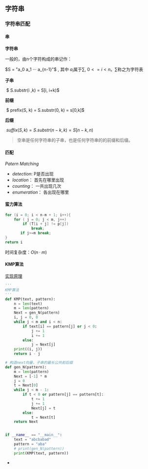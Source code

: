 ## 字符串

### 字符串匹配

#### 串

**字符串**

一般的，由n个字符构成的串记作：

$S = "a_0 a_1 ··· a_{n-1}"$ , 其中 $a_i$属于$\sum$, $0<=i<n$。$\sum$称之为字符表

**子串**

​                                  $ S.substr(i ,k) = S[i, i+k)$

**前缀**

​                                   $ prefix(S, k) = S.substr(0, k) = s[0,k]$

**后缀**

​                                   $suffix(S, k) = S.substr(n-k, k) = S[n-k, n)$

> 空串是任何字符串的子串，也是任何字符串的的前缀和后缀。

#### 匹配

$Patern\ Matching$

- $detection:$  P是否出现
- $ location：$ 首先在哪里出现
- $ counting：$ 一共出现几次
- $ enumeration：$ 各出现在哪里

#### 蛮力算法

```c
for (i = 0; i < n-m + 1; i++){
    for ( j = 0; j < m, j++)
        if (T[i + j] != p[j])
            break;
       if j>=m break;
}
return i
```

时间复杂度：$O(n·m)$

#### KMP算法

[实现原理](https://www.bilibili.com/video/BV1Px411z7Yo?t=410)

```python
'''
KMP算法
'''
def KMP(text, pattern):
    n = len(text)
    m = len(pattern)
    Next = gen_N(pattern)
    i, j = 0, 0
    while j < m and i < n:
        if text[i] == pattern[j] or j < 0:
            j += 1
            i += 1
        else:
            j = Next[j]
    print((i, j))
    return i - j

# 构造next向量，子串的最长公共前后缀
def gen_N(pattern):
    m = len(pattern)
    Next = [-1] * m
    j = 0
    t = Next[0]
    while j < m - 1:
        if t < 0 or pattern[j] == pattern[t]:
            t += 1
            j += 1
            Next[j] = t
        else:
            t = Next[t]
    return Next


if __name__ == "__main__":
    text = "abcbabad"
    pattern = "aba"
    # print(gen_N(pattern))
    print(KMP(text, pattern))
```

- 
